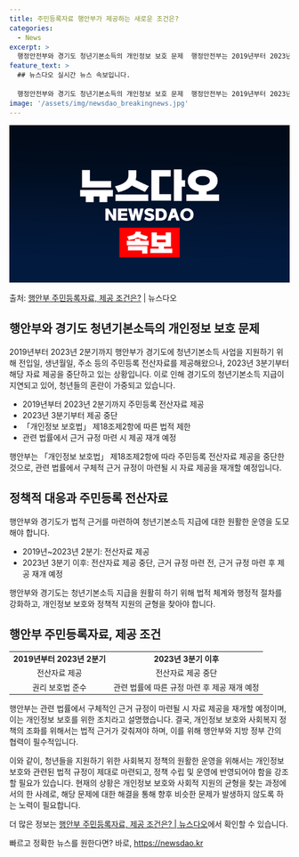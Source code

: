 ```yaml
---
title: 주민등록자료 행안부가 제공하는 새로운 조건은?
categories:
  - News
excerpt: >
  행정안전부와 경기도 청년기본소득의 개인정보 보호 문제  행정안전부는 2019년부터 2023년 2분기까지 청년…
feature_text: >
  ## 뉴스다오 실시간 뉴스 속보입니다.

  행정안전부와 경기도 청년기본소득의 개인정보 보호 문제  행정안전부는 2019년부터 2023년 2분기까지 청년…
image: '/assets/img/newsdao_breakingnews.jpg'
---
```


![뉴스다오 속보](/assets/img/newsdao_breakingnews.jpg)

<p>출처: <a href="https://newsdao.kr/4448" rel="dofollow">행안부 주민등록자료, 제공 조건은?</a> | 뉴스다오</p>

<h2 data-ke-size="size26">행안부와 경기도 청년기본소득의 개인정보 보호 문제</h2>
<p data-ke-size="size16">2019년부터 2023년 2분기까지 행안부가 경기도에 청년기본소득 사업을 지원하기 위해 전입일, 생년월일, 주소 등의 주민등록 전산자료를 제공해왔으나, 2023년 3분기부터 해당 자료 제공을 중단하고 있는 상황입니다. 이로 인해 경기도의 청년기본소득 지급이 지연되고 있어, 청년들의 혼란이 가중되고 있습니다.</p>
<ul>
  <li>2019년부터 2023년 2분기까지 주민등록 전산자료 제공</li>
  <li>2023년 3분기부터 제공 중단</li>
  <li>「개인정보 보호법」 제18조제2항에 따른 법적 제한</li>
  <li>관련 법률에서 근거 규정 마련 시 제공 재개 예정</li>
</ul>
<p data-ke-size="size16">행안부는 「개인정보 보호법」 제18조제2항에 따라 주민등록 전산자료 제공을 중단한 것으로, 관련 법률에서 구체적 근거 규정이 마련될 시 자료 제공을 재개할 예정입니다.</p>

<h2 data-ke-size="size26">정책적 대응과 주민등록 전산자료</h2>
<p data-ke-size="size16">행안부와 경기도가 법적 근거를 마련하여 청년기본소득 지급에 대한 원활한 운영을 도모해야 합니다.</p>
<ul>
  <li>2019년~2023년 2분기: 전산자료 제공</li>
  <li>2023년 3분기 이후: 전산자료 제공 중단, 근거 규정 마련 전, 근거 규정 마련 후 제공 재개 예정</li>
</ul>
<p data-ke-size="size16">행안부와 경기도는 청년기본소득 지급을 원활히 하기 위해 법적 체계와 행정적 절차를 강화하고, 개인정보 보호와 정책적 지원의 균형을 찾아야 합니다.</p>

<h2 data-ke-size="size26">행안부 주민등록자료, 제공 조건</h2>
<table>
  <tr>
    <td style="text-align: center; height: 17px;"><b>2019년부터 2023년 2분기</b></td>
    <td style="text-align: center; height: 17px;"><b>2023년 3분기 이후</b></td>
  </tr>
  <tr>
    <td style="text-align: center; height: 17px;">전산자료 제공</td>
    <td style="text-align: center; height: 17px;">전산자료 제공 중단</td>
  </tr>
  <tr>
    <td style="text-align: center; height: 17px;">권리 보호법 준수</td>
    <td style="text-align: center; height: 17px;">관련 법률에 따른 규정 마련 후 제공 재개 예정</td>
  </tr>
</table>

<p data-ke-size="size16">행안부는 관련 법률에서 구체적인 근거 규정이 마련될 시 자료 제공을 재개할 예정이며, 이는 개인정보 보호를 위한 조치라고 설명했습니다. 결국, 개인정보 보호와 사회복지 정책의 조화를 위해서는 법적 근거가 갖춰져야 하며, 이를 위해 행안부와 지방 정부 간의 협력이 필수적입니다.</p>

<p data-ke-size="size16">이와 같이, 청년들을 지원하기 위한 사회복지 정책의 원활한 운영을 위해서는 개인정보 보호와 관련된 법적 규정이 제대로 마련되고, 정책 수립 및 운영에 반영되어야 함을 강조할 필요가 있습니다. 현재의 상황은 개인정보 보호와 사회적 지원의 균형을 찾는 과정에서의 한 사례로, 해당 문제에 대한 해결을 통해 향후 비슷한 문제가 발생하지 않도록 하는 노력이 필요합니다.</p>

<p data-ke-size="size16">더 많은 정보는 <a href="https://newsdao.kr/4448">행안부 주민등록자료, 제공 조건은? | 뉴스다오</a>에서 확인할 수 있습니다.</p> 

빠르고 정확한 뉴스를 원한다면? 바로, <a href="https://newsdao.kr" rel="dofollow">https://newsdao.kr</a>


    
